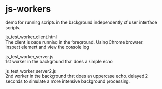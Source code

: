 js-workers
==========

demo for running scripts in the background independently of user interface scripts.


js_test_worker_client.html   
The client js page running in the foreground.
Using Chrome browser, inspect element and view the console log

js_test_worker_server.js   
1st worker in the background that does a simple echo

js_test_worker_server2.js   
2nd worker in the background that does an uppercase echo, delayed 2 seconds to simulate a more intensive background processing.

